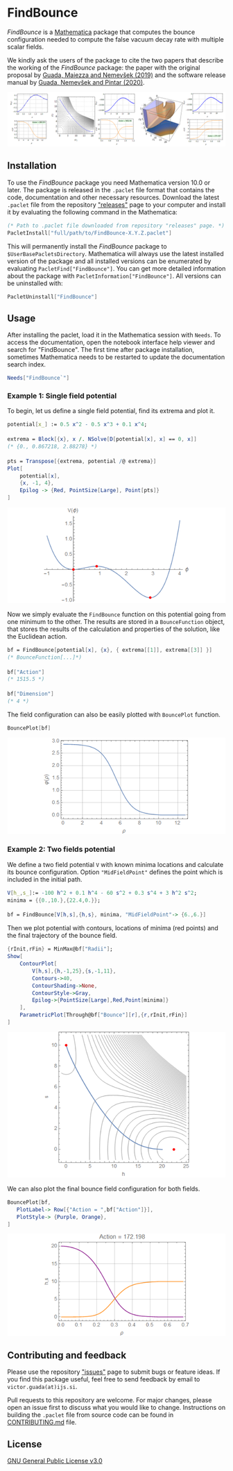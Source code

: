 # FindBounce

_FindBounce_ is a [Mathematica](http://www.wolfram.com/mathematica/) package
that computes the bounce configuration needed to compute the false vacuum decay rate with multiple scalar fields.  

We kindly ask the users of the package to cite the two papers that describe the working of the _FindBounce_ package:
the paper with the original proposal by [Guada, Maiezza and Nemevšek (2019)](https://arxiv.org/abs/1803.02227)
and the software release manual by [Guada, Nemevšek and Pintar (2020)](https://arxiv.org/abs/2002.00881).

![example1](Images/ExamplesBounces.png)

## Installation

To use the _FindBounce_ package you need Mathematica version 10.0 or later.
The package is released in the `.paclet` file format that contains the code, documentation and other necessary resources.
Download the latest `.paclet` file from the repository ["releases"](https://github.com/vguada/FindBounce/releases) page
to your computer and install it by evaluating the following command in the Mathematica:

```mathematica
(* Path to .paclet file downloaded from repository "releases" page. *)
PacletInstall["full/path/to/FindBounce-X.Y.Z.paclet"]
```

This will permanently install the _FindBounce_ package to `$UserBasePacletsDirectory`.
Mathematica will always use the latest installed version of the package and all installed versions
can be enumerated by evaluating `PacletFind["FindBounce"]`.
You can get more detailed information about the package with `PacletInformation["FindBounce"]`.
All versions can be uninstalled with:

```mathematica
PacletUninstall["FindBounce"]
```

## Usage

After installing the paclet, load it in the Mathematica session with `Needs`.
To access the documentation, open the notebook interface help viewer and search for "FindBounce".
The first time after package installation, sometimes Mathematica needs to
be restarted to update the documentation search index.

```mathematica
Needs["FindBounce`"]
```

### Example 1: Single field potential

To begin, let us define a single field potential, find its extrema and plot it.

```mathematica
potential[x_] := 0.5 x^2 - 0.5 x^3 + 0.1 x^4;

extrema = Block[{x}, x /. NSolve[D[potential[x], x] == 0, x]]
(* {0., 0.867218, 2.88278} *)

pts = Transpose[{extrema, potential /@ extrema}]
Plot[
    potential[x],
    {x, -1, 4},
    Epilog -> {Red, PointSize[Large], Point[pts]}
]
 ```

![usage1.1](Images/UsageExample_1-1.png)

Now we simply evaluate the `FindBounce` function on this potential going from one minimum to the other.
The results are stored in a `BounceFunction` object, that stores the results of the calculation
and properties of the solution, like the Euclidean action.

 ```mathematica
bf = FindBounce[potential[x], {x}, { extrema[[1]], extrema[[3]] }]
(* BounceFunction[...]*)

bf["Action"]
(* 1515.5 *)

bf["Dimension"]
(* 4 *)
 ```

The field configuration can also be easily plotted with `BouncePlot` function.

 ```mathematica
BouncePlot[bf]
```

![usage1.2](Images/UsageExample_1-2.png )

### Example 2: Two fields potential

We define a two field potential `V` with known minima locations and
calculate its bounce configuration. Option `"MidFieldPoint"` defines
the point which is included in the initial path.

```mathematica
V[h_,s_]:= -100 h^2 + 0.1 h^4 - 60 s^2 + 0.3 s^4 + 3 h^2 s^2;
minima = {{0.,10.},{22.4,0.}};

bf = FindBounce[V[h,s],{h,s}, minima, "MidFieldPoint"-> {6.,6.}]
 ```

Then we plot potential with contours, locations of minima (red points) and
the final trajectory of the bounce field.

```mathematica
{rInit,rFin} = MinMax@bf["Radii"];
Show[
    ContourPlot[
        V[h,s],{h,-1,25},{s,-1,11},
        Contours->40,
        ContourShading->None,
        ContourStyle->Gray,
        Epilog->{PointSize[Large],Red,Point[minima]}
    ],
    ParametricPlot[Through@bf["Bounce"][r],{r,rInit,rFin}]
]
```

![usage2.1](Images/UsageExample_2-1.png )

We can also plot the final bounce field configuration for both fields.

 ```mathematica
BouncePlot[bf,
    PlotLabel-> Row[{"Action = ",bf["Action"]}],
    PlotStyle-> {Purple, Orange},
]
 ```

![usage2.2](Images/UsageExample_2-2.png )

## Contributing and feedback

Please use the repository ["issues"](https://github.com/vguada/FindBounces/issues) page to submit bugs or feature ideas.
If you find this package useful, feel free to send feedback by email to `victor.guada(at)ijs.si`.

Pull requests to this repository are welcome.
For major changes, please open an issue first to discuss what you would like to change.
Instructions on building the `.paclet` file from source code can be found in [CONTRIBUTING.md]( CONTRIBUTING.md ) file.

## License

[GNU General Public License v3.0](https://choosealicense.com/licenses/gpl-3.0/)
